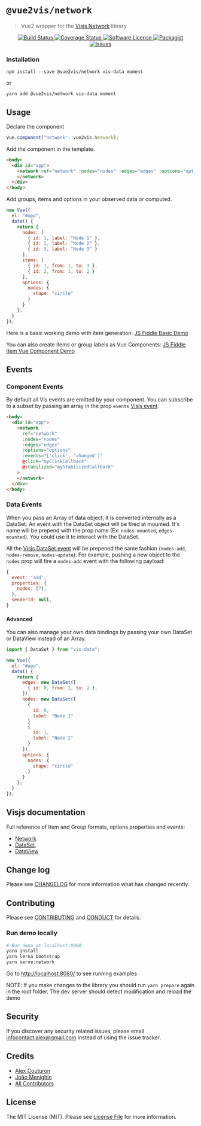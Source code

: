 # `@vue2vis/network`

> Vue2 wrapper for the <a href="https://github.com/visjs/vis-network">Visjs Network</a> library.

<p align="center">
  <a href="https://travis-ci.org/alexcode/vue2vis">
    <img src="https://travis-ci.org/alexcode/vue2vis.svg?branch=master" alt="Build Status" />
  </a>
  <a href="https://coveralls.io/github/alexcode/vue2vis?branch=master">
    <img src="https://coveralls.io/repos/github/alexcode/vue2vis/badge.svg?branch=master" alt="Coverage Status" />
  </a>
  <a href="LICENSE">
    <img src="https://img.shields.io/badge/license-MIT-brightgreen.svg?" alt="Software License" />
  </a>
  <a href="https://npmjs.org/package/vue2vis">
    <img src="https://img.shields.io/npm/v/vue2vis.svg?" alt="Packagist" />
  </a>
  <a href="https://github.com/alexcode/vue2vis/issues">
    <img src="https://img.shields.io/github/issues/alexcode/vue2vis.svg?" alt="Issues" />
  </a>
</p>

### Installation

```
npm install --save @vue2vis/network vis-data moment
```

or

```
yarn add @vue2vis/network vis-data moment
```

## Usage

Declare the component

```javascript
Vue.component("network", vue2vis.Network);
```

Add the component in the template.

```html
<body>
  <div id="app">
    <network ref="network" :nodes="nodes" :edges="edges" :options="options">
    </network>
  </div>
</body>
```

Add groups, items and options in your observed data or computed.

```javascript
new Vue({
  el: "#app",
  data() {
    return {
      nodes: [
        { id: 1, label: "Node 1" },
        { id: 2, label: "Node 2" },
        { id: 3, label: "Node 3" }
      ],
      items: [
        { id: 1, from: 1, to: 3 },
        { id: 2, from: 1, to: 2 }
      ],
      options: {
        nodes: {
          shape: "circle"
        }
      }
    };
  }
});
```

Here is a basic working demo with item generation:
[JS Fiddle Basic Demo](https://jsfiddle.net/alexkodo/ejdut8fm/)

You can also create items or group labels as Vue Components:
[JS Fiddle Item Vue Component Demo](https://jsfiddle.net/alexkodo/n978c58d/)

## Events

### Component Events

By default all Vis events are emitted by your component. You can subscribe to a subset by passing an array in the prop `events` [Visjs event](http://visjs.org/docs/network/#Events).

```html
<body>
  <div id="app">
    <network
      ref="network"
      :nodes="nodes"
      :edges="edges"
      :options="options"
      :events="['click', 'changed']"
      @click="myClickCallback"
      @stabilized="myStabilizedCallback"
    >
    </network>
  </div>
</body>
```

### Data Events

When you pass an Array of data object, it is converted internally as a DataSet.
An event with the DataSet object will be fired at mounted. It's name will be prepend with the prop name (Ex: `nodes-mounted`, `edges-mounted`). You could use it to interact with the DataSet.

All the [Visjs DataSet event](http://visjs.org/docs/data/dataset.html#Events) will be prepened the same fashion (`nodes-add`, `nodes-remove`, `nodes-update`). For example, pushing a new object to the `nodes` prop will fire a `nodes-add` event with the following payload:

```javascript
{
  event: 'add',
  properties: {
    nodes: [7],
  },
  senderId: null,
}
```

#### Advanced

You can also manage your own data bindings by passing your own DataSet or DataView instead of an Array.

```javascript
import { DataSet } from "vis-data";

new Vue({
  el: "#app",
  data() {
    return {
      edges: new DataSet([
        { id: 0, from: 1, to: 2 },
      ]),
      nodes: new DataSet([
        {
          id: 0,
          label: "Node 1"
        }
        {
          id: 1,
          label: "Node 2"
        }
      ]),
      options: {
        nodes: {
          shape: "circle"
        }
      }
    };
  }
});
```

## Visjs documentation

Full reference of Item and Group formats, options properties and events:

- [Network](http://visjs.org/docs/network)
- [DataSet](http://visjs.org/docs/dataset),
- [DataView](http://visjs.org/docs/dataview)

## Change log

Please see [CHANGELOG](CHANGELOG.md) for more information what has changed recently.

## Contributing

Please see [CONTRIBUTING](CONTRIBUTING.md) and [CONDUCT](CONDUCT.md) for details.

### Run demo locally

```bash
# Run demo at localhost:8080
yarn install
yarn lerna bootstrap
yarn serve:network
```

Go to <http://localhost:8080/> to see running examples

NOTE: If you make changes to the library you should run `yarn prepare` again in the root folder.
The dev server should detect modification and reload the demo

## Security

If you discover any security related issues, please email infocontact.alex@gmail.com instead of using the issue tracker.

## Credits

- [Alex Couturon][link-author]
- [João Menighin](https://github.com/Menighin)
- [All Contributors][link-contributors]

## License

The MIT License (MIT). Please see [License File](LICENSE.md) for more information.

[link-author]: https://github.com/alexcode
[link-contributors]: ../../contributors
